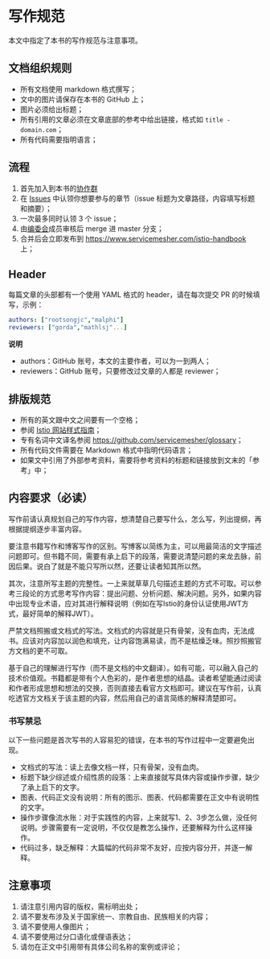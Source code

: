 # 写作规范

本文中指定了本书的写作规范与注意事项。

## 文档组织规则

- 所有文档使用 markdown 格式撰写；
- 文中的图片请保存在本书的 GitHub 上；
- 图片必须给出标题；
- 所有引用的文章必须在文章底部的参考中给出链接，格式如 `title - domain.com`；
- 所有代码需要指明语言；

## 流程

1. 首先加入到本书的[协作群](https://github.com/servicemesher/istio-handbook/issues/42)
2. 在 [Issues](https://github.com/servicemesher/getting-started-with-knative/issues) 中认领你想要参与的章节（issue 标题为文章路径，内容填写标题和摘要）；
3. 一次最多同时认领 3 个 issue；
4. 由[编委会](editorial-board.md)成员审核后 merge 进 master 分支；
6. 合并后会立即发布到 <https://www.servicemesher.com/istio-handbook> 上；

## Header

每篇文章的头部都有一个使用 YAML 格式的 header，请在每次提交 PR 的时候填写，示例：

```yaml
authors: ["rootsongjc","malphi"]
reviewers: ["gorda","mathlsj"...]
```

**说明**

- authors：GitHub 账号，本文的主要作者，可以为一到两人；
- reviewers：GitHub 账号，只要修改过文章的人都是 reviewer；

## 排版规范

- 所有的英文跟中文之间要有一个空格；
- 参阅 [Istio 网站样式指南](https://istio.io/zh/about/contribute/style-guide/)；
- 专有名词中文译名参阅 <https://github.com/servicemesher/glossary>；
- 所有代码文件需要在 Markdown 格式中指明代码语言；
- 如果文中引用了外部参考资料，需要将参考资料的标题和链接放到文末的「参考」中；

## 内容要求（必读）

写作前请认真规划自己的写作内容，想清楚自己要写什么，怎么写，列出提纲，再根据提纲逐步丰富内容。

要注意书籍写作和博客写作的区别。写博客以简练为主，可以用最简洁的文字描述问题即可。但书籍不同，需要有承上启下的段落，需要说清楚问题的来龙去脉，前因后果。说白了就是不能只写所以然，还要让读者知其所以然。

其次，注意所写主题的完整性。一上来就草草几句描述主题的方式不可取。可以参考三段论的方式思考写作内容：提出问题、分析问题、解决问题。另外，如果内容中出现专业术语，应对其进行解释说明（例如在写Istio的身份认证使用JWT方式，最好简单的解释JWT）。

严禁文档照搬或文档式的写法。文档式的内容就是只有骨架，没有血肉，无法成书。应该对内容加以润色和填充，让内容饱满易读，而不是枯燥乏味。照抄照搬官方文档的更不可取。

基于自己的理解进行写作（而不是文档的中文翻译）。如有可能，可以融入自己的技术价值观。书籍都是带有个人色彩的，是作者思想的结晶。读者希望能通过阅读和作者形成思想和想法的交换，否则直接去看官方文档即可。建议在写作前，认真吃透官方文档关于该主题的内容，然后用自己的语言简练的解释清楚即可。

### 书写禁忌

以下一些问题是首次写书的人容易犯的错误，在本书的写作过程中一定要避免出现。

- 文档式的写法：读上去像文档一样，只有骨架，没有血肉。
- 标题下缺少综述或介绍性质的段落：上来直接就写具体内容或操作步骤，缺少了承上启下的文字。
- 图表、代码正文没有说明：所有的图示、图表、代码都需要在正文中有说明性的文字。
- 操作步骤像流水账：对于实践性的内容，上来就写1、2、3步怎么做，没任何说明。步骤需要有一定说明，不仅仅是教怎么操作，还要解释为什么这样操作。
- 代码过多，缺乏解释：大篇幅的代码非常不友好，应按内容分开，并逐一解释。

## 注意事项

1. 请注意引用内容的版权，需标明出处；
1. 请不要发布涉及关于国家统一、宗教自由、民族相关的内容；
1. 请不要使用人像图片；
1. 请不要使用过分口语化或俚语表达；
1. 请勿在正文中引用带有具体公司名称的案例或评论；

